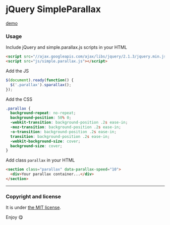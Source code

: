 jQuery SimpleParallax
=====================

[demo](https://github.nandomoreira.me/simple.parallax/)

### Usage

Include jQuery and simple.parallax.js scripts in your HTML

```html
<script src="//ajax.googleapis.com/ajax/libs/jquery/2.1.3/jquery.min.js"></script>
<script src="js/simple.parallax.js"></script>
```

Add the JS

```js
$(document).ready(function() {
  $('.parallax').sparallax();
});
```

Add the CSS

```css
.parallax {
  background-repeat: no-repeat;
  background-position: 50% 0;
  -webkit-transition: background-position .2s ease-in;
  -moz-transition: background-position .2s ease-in;
  -o-transition: background-position .2s ease-in;
  transition: background-position .2s ease-in;
  -webkit-background-size: cover;
  background-size: cover;
}
```

Add class `parallax` in your HTML

```html
<section class="parallax" data-parallax-speed="10">
  <div>Your parallax container...</div>
</section>
```

---

### Copyright and license

It is under [the MIT license](/LICENSE).

Enjoy :yum:
